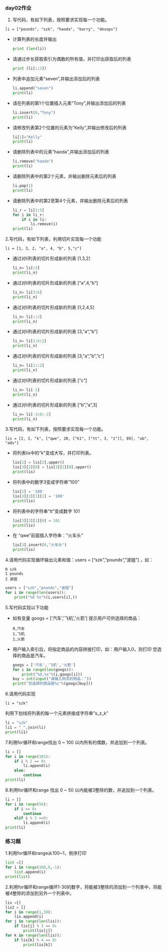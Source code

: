 ### day02作业

1. 写代码，有如下列表，按照要求实现每一个功能。

```
li = ["pounds", "szk", "haoda", "barry", "devops"]
```

- 计算列表的长度并输出

  ```py
  print (len(li))
  ```

- 请通过步长获取索引为偶数的所有值，并打印出获取后的列表

  ```python
  print (li[::2])
  ```

- 列表中追加元素”seven”,并输出添加后的列表

  ```python
  li.append("seven")
  print(li)
  ```

- 请在列表的第1个位置插入元素”Tony”,并输出添加后的列表

  ```python
  li.insert(0,"Tony")
  print(li)
  ```

- 请修改列表第2个位置的元素为”Kelly”,并输出修改后的列表

  ```python
  li[1]="Kelly"
  print(li)
  ```

- 请删除列表中的元素”haoda”,并输出添加后的列表

  ```python
  li.remove("haoda")
  print(li)
  ```

- 请删除列表中的第2个元素，并输出删除元素后的列表

  ```python
  li.pop(1)
  print(li)
  ```

- 请删除列表中的第2至第4个元素，并输出删除元素后的列表

  ```python
  li_r = li[2:5]
  for i in li_r:
      if i in li:
          li.remove(i)
  print(li)
  ```

2.写代码，有如下列表，利用切片实现每一个功能

```
li = [1, 3, 2, "a", 4, "b", 5,"c"]
```

- 通过对li列表的切片形成新的列表 [1,3,2]

  ```python
  li_n= li[:3]
  print(li_n)
  ```

- 通过对li列表的切片形成新的列表 [“a”,4,”b”]

  ```python
  li_n= li[3:6]
  print(li_n)
  ```

- 通过对li列表的切片形成新的列表 [1,2,4,5]

  ```python
  li_n= li[::2]
  print(li_n)
  ```

- 通过对li列表的切片形成新的列表 [3,”a”,”b”]

  ```python
  li_n= li[1:6:2]
  print(li_n)
  ```

- 通过对li列表的切片形成新的列表 [3,”a”,”b”,”c”]

  ```python
  li_n= li[1::2]
  print(li_n)
  ```

- 通过对li列表的切片形成新的列表 [“c”]

  ```python
  li_n= li[-1]
  print(li_n)
  ```

- 通过对li列表的切片形成新的列表 [“b”,”a”,3]

  ```python
  li_n= li[-3:0:-2]
  print(li_n)
  ```

3.写代码，有如下列表，按照要求实现每一个功能。

```
lis = [2, 3, "k", ["qwe", 20, ["k1", ["tt", 3, "1"]], 89], "ab", "adv"]
```

- 将列表lis中的”k”变成大写，并打印列表。

  ```python
  lis[2] = lis[2].upper()
  lis[3][2][0] = lis[3][2][0].upper()
  print(lis)
  ```

- 将列表中的数字3变成字符串”100”

  ```python
  lis[1] = '100'
  lis[3][2][1][1] = '100'
  print(lis)
  ```

- 将列表中的字符串”tt”变成数字 101

  ```python
  lis[3][2][1][0] = 101
  print(lis)
  ```

- 在 “qwe”前面插入字符串：”火车头”

  ```python
  lis[3].insert(0,"火车头")
  print(lis)
  ```

4.请用代码实现循环输出元素和值：users = [“szk”,”pounds”,”波姐”] ，如：

```
0 szk
1 pounds
2 波姐
```

```python
users = ["szk","pounds","波姐"]
for i in range(len(users)):
    print("%d %s"%(i,users[i],))
```

5.写代码实现以下功能

- 如有变量 googs = [‘汽车’,’飞机’,’火箭’] 提示用户可供选择的商品：

  ```
  0,汽车
  1,飞机
  2,火箭
  ```

- 用户输入索引后，将指定商品的内容拼接打印，如：用户输入0，则打印 您选择的商品是汽车。

  ```python
  googs = ['汽车','飞机','火箭']
  for i in range(len(googs)):
      print("%d,%s"%(i,googs[i]))
  buy = int(input("请输入购买的物品："))
  print("您选择的商品是%s"%(googs[buy]))
  ```

6.请用代码实现

```
li = "szk"
```

利用下划线将列表的每一个元素拼接成字符串”s_z_k”

```python
li = "szk"
li1 = "_".join(li)
print(li1)
```

7.利用for循环和range找出 0 ~ 100 以内所有的偶数，并追加到一个列表。

```python
li = []
for i in range(101):
    if i % 2 == 0:
        li.append(i)
    else:
        continue
print(li)
```

8.利用for循环和range 找出 0 ~ 50 以内能被3整除的数，并追加到一个列表。

```python
li = []
for i in range(50):
    if i == 0:
        continue
    elif i % 3 ==0:
        li.append(i)
print(li)
```

### 练习题

1.利用for循环和range从100~1，倒序打印

```python
list =[]
for i in range(100,0,-1):
    list.append(i)
print(list)
```

2.利用for循环和range循环1-30的数字，将能被3整除的添加到一个列表中，将能被4整除的添加到另外一个列表中。

```python
lis =[]
lis2 = []
for i in range(1,30):
    lis.append(i)
for j in range(len(lis)):
    if lis[j] % 3 == 0:
        print(lis[j])
for k in range(len(lis)):
    if lis[k] % 4 == 0:
        print(lis[k])
```


